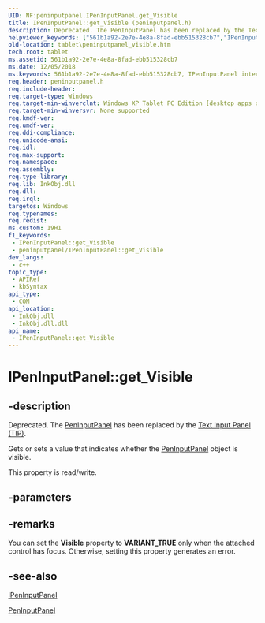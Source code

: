 ```yaml
---
UID: NF:peninputpanel.IPenInputPanel.get_Visible
title: IPenInputPanel::get_Visible (peninputpanel.h)
description: Deprecated. The PenInputPanel has been replaced by the Text Input Panel (TIP).Gets or sets a value that indicates whether the PenInputPanel object is visible.
helpviewer_keywords: ["561b1a92-2e7e-4e8a-8fad-ebb515328cb7","IPenInputPanel interface [Tablet PC]","Visible property","IPenInputPanel.Visible","IPenInputPanel.get_Visible","IPenInputPanel::Visible","IPenInputPanel::get_Visible","IPenInputPanel::putref_Visible","PenInputPanel.get_Visible","Visible property [Tablet PC]","Visible property [Tablet PC]","IPenInputPanel interface","get_Visible","peninputpanel/IPenInputPanel::Visible","peninputpanel/IPenInputPanel::get_Visible","peninputpanel/IPenInputPanel::putref_Visible","put_Visible","tablet.peninputpanel_visible"]
old-location: tablet\peninputpanel_visible.htm
tech.root: tablet
ms.assetid: 561b1a92-2e7e-4e8a-8fad-ebb515328cb7
ms.date: 12/05/2018
ms.keywords: 561b1a92-2e7e-4e8a-8fad-ebb515328cb7, IPenInputPanel interface [Tablet PC],Visible property, IPenInputPanel.Visible, IPenInputPanel.get_Visible, IPenInputPanel::Visible, IPenInputPanel::get_Visible, IPenInputPanel::putref_Visible, PenInputPanel.get_Visible, Visible property [Tablet PC], Visible property [Tablet PC],IPenInputPanel interface, get_Visible, peninputpanel/IPenInputPanel::Visible, peninputpanel/IPenInputPanel::get_Visible, peninputpanel/IPenInputPanel::putref_Visible, put_Visible, tablet.peninputpanel_visible
req.header: peninputpanel.h
req.include-header: 
req.target-type: Windows
req.target-min-winverclnt: Windows XP Tablet PC Edition [desktop apps only]
req.target-min-winversvr: None supported
req.kmdf-ver: 
req.umdf-ver: 
req.ddi-compliance: 
req.unicode-ansi: 
req.idl: 
req.max-support: 
req.namespace: 
req.assembly: 
req.type-library: 
req.lib: InkObj.dll
req.dll: 
req.irql: 
targetos: Windows
req.typenames: 
req.redist: 
ms.custom: 19H1
f1_keywords:
 - IPenInputPanel::get_Visible
 - peninputpanel/IPenInputPanel::get_Visible
dev_langs:
 - c++
topic_type:
 - APIRef
 - kbSyntax
api_type:
 - COM
api_location:
 - InkObj.dll
 - InkObj.dll.dll
api_name:
 - IPenInputPanel::get_Visible
---
```


# IPenInputPanel::get_Visible


## -description

Deprecated.  The <a href="/windows/desktop/tablet/peninputpanel-class">PenInputPanel</a> has been replaced by the <a href="/windows/desktop/tablet/text-input-panel-reference">Text Input Panel (TIP)</a>.

Gets or sets a value that indicates whether the <a href="/windows/desktop/tablet/peninputpanel-class">PenInputPanel</a> object is visible.



This property is read/write.

## -parameters

## -remarks

You can set the <b>Visible</b> property to <b>VARIANT_TRUE</b> only when the attached control has focus. Otherwise, setting this property generates an error.

## -see-also

<a href="https://msdn.microsoft.com/en-us/library/Mt846809(v=VS.85).aspx">IPenInputPanel</a>



<a href="/windows/desktop/tablet/peninputpanel-class">PenInputPanel</a>

